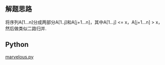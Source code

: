 ## 解题思路

将序列A[1...n]分成两部分A[1..j]和A[j+1...n]，其中A[1...j] <= x，A[j+1...n] > x，然后做类似二路归并.

## Python

[marvelous.py](./marvelous.py)
